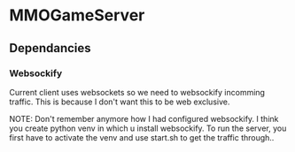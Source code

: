 # MMOGameServer

## Dependancies

### Websockify
Current client uses websockets so we need to websockify incomming traffic.
This is because I don't want this to be web exclusive.

NOTE: Don't remember anymore how I had configured websockify.
I think you create python venv in which u install websockify.
To run the server, you first have to activate the venv and use start.sh
to get the traffic through..
